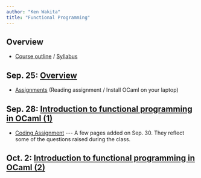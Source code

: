 ```yaml
---
author: "Ken Wakita"
title: "Functional Programming"
---
```


## Overview

- [Course outline](/fp2017/slide/00-outline.html) / [Syllabus](/fp2017/pdf/syllabus.pdf)

## Sep. 25: [Overview](/fp2017/slide/01-overview.html)

- [Assignments](/fp2017/slide/01-overview.html#assignments) (Reading assignment / Install OCaml on your laptop)

## Sep. 28: [Introduction to functional programming in OCaml (1)](/fp2017/slide/02-ocaml1.html)

- [Coding Assignment](/fp2017/page/assignment1.html) --- A few pages added on Sep. 30.  They reflect some of the questions raised during the class.

## Oct. 2: [Introduction to functional programming in OCaml (2)](/fp2017/slide/03-ocaml2.html)

<!--
- Oct. 5: Min-Caml compiler organization

- Oct. 12: Lexer and parser

- Oct. 16: Type system

- Oct. 19: K normal form, Beta expansion, Alpha conversion

    [Reading assignment](https://en.wikipedia.org/wiki/Unification_(computer_science))

- Oct. 23: Inline, Constant Folding

    (Mini test on typing)

- ...
-->
